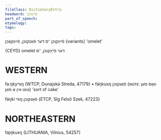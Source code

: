 ```yaml
---
fileClass: DictionaryEntry
headword: פֿײַנקוכן
part_of_speech: 
etymology: 
tags: 
---
```

פֿײַנקוכן
־ס
דער 
פֿאַנקוכן, פֿײַנקאָכן {variants}
'omelet'

{CEYD}
omelet דער פֿײַ֜נקוכן, ־ס

WESTERN
========

faːŋkyᵊxŋ {WTCP, Dunajská Streda, 47179}
	•	fáŋkuxŋ פֿאַנקוכן {ɴᴏᴛᴇ: וואָס מען טוט אין אַ פֿאַן} 'sort of cake'

fáŋkiˑᵊxŋ פֿאַנקוכן {ETCP, Sîg Felső Szek, 47223}

NORTHEASTERN
==============

fajŋkuxŋ {LITHUANIA, Vilnius, 54257}